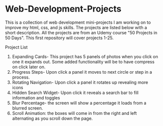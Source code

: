 # Web-Development-Projects
This is a collection of web development mini-projects I am working on to improve my html, css, and js skills. The projects are listed below with a short description. All the projects are from an Udemy course "50 Projects in 50 Days". This first repository will cover projects 1-25. 

Project List
1. Expanding Cards- This project has 5 panels of photos when you click on one it expands out. Some added functionality will be to have compress on click later on. 
2. Progress Steps- Upon click a panel it moves to next circle or step in a process.
3. Rotating Navigation- Upon click a panel it rotates up revealing more icons 
4. Hidden Search Widget- Upon click it reveals a search bar to fill information and toggles
5. Blur Percentage- the screen will show a percentage it loads from a blurred screen.
6. Scroll Animation: the boxes will come in from the right and left alternating as you scroll down the page.
